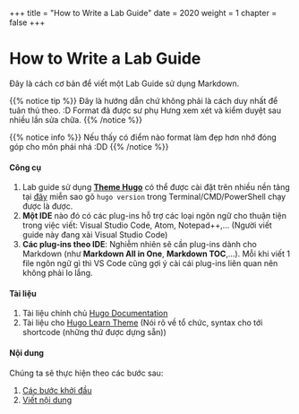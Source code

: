 +++
title = "How to Write a Lab Guide"
date = 2020
weight = 1
chapter = false
+++

# How to Write a Lab Guide

Đây là cách cơ bản để viết một Lab Guide sử dụng Markdown.

{{% notice tip %}}
Đây là hướng dẫn chứ không phải là cách duy nhất để tuân thủ theo. :D Format đã được sư phụ Hưng xem xét và kiểm duyệt sau nhiều lần sửa chữa.
{{% /notice %}}

{{% notice info %}}
Nếu thấy có điểm nào format làm đẹp hơn nhớ đóng góp cho môn phái nhá :DD
{{% /notice %}}

#### Công cụ

1. Lab guide sử dụng [**Theme Hugo**](https://gohugo.io/) có thể được cài đặt trên nhiều nền tảng tại [đây](https://gohugo.io/getting-started/installing/) miễn sao gõ ```hugo version``` trong Terminal/CMD/PowerShell chạy được là được.
2. **Một IDE** nào đó có các plug-ins hỗ trợ các loại ngôn ngữ cho thuận tiện trong việc viết: Visual Studio Code, Atom, Notepad++,... (Người viết guide này đang xài Visual Studio Code)
3. **Các plug-ins theo IDE**: Nghiễm nhiên sẽ cần plug-ins dành cho Markdown (như **Markdown All in One**, **Markdown TOC**,...). Mỗi khi viết 1 file ngôn ngữ gì thì VS Code cũng gợi ý cài cái plug-ins liên quan nên không phải lo lắng.

#### Tài liệu

1. Tài liệu chính chủ [Hugo Documentation](https://gohugo.io/documentation/)
2. Tài liệu cho [Hugo Learn Theme](https://learn.netlify.app/en/) (Nói rõ về tổ chức, syntax cho tới shortcode (những thứ được dựng sẵn))

#### Nội dung

Chúng ta sẽ thực hiện theo các bước sau:

1. [Các bước khởi đầu](1-prerequiste/)
2. [Viết nội dung](2-write-contents)